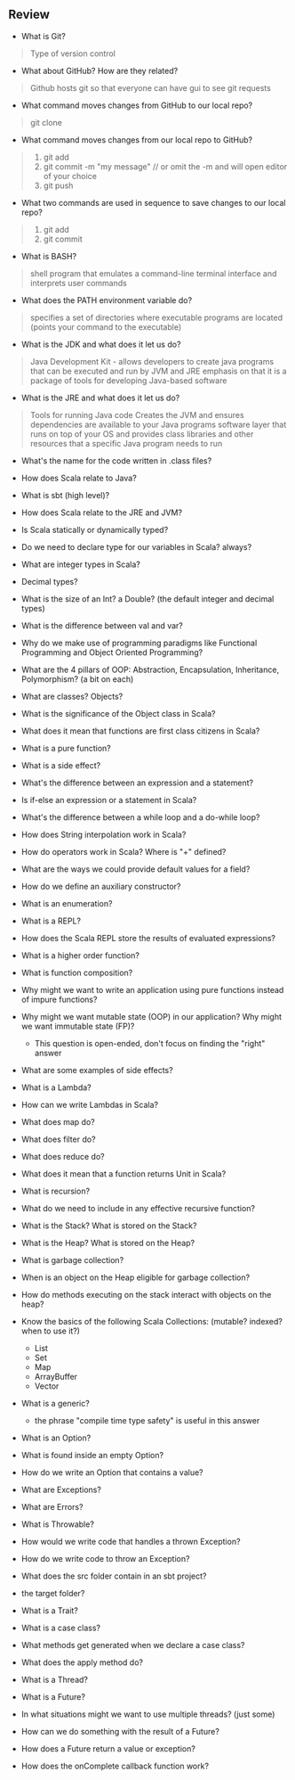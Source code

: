 ## Review
- What is Git?
>Type of version control
- What about GitHub? How are they related?
>Github hosts git so that everyone can have gui to see git requests
- What command moves changes from GitHub to our local repo?
>git clone <url>
- What command moves changes from our local repo to GitHub?
>1) git add <files that were changed>
>2) git commit -m "my message" // or omit the -m and will open editor of your choice 
>3) git push
- What two commands are used in sequence to save changes to our local repo?
>1) git add
>2) git commit
- What is BASH?
>shell program that emulates a command-line terminal interface and interprets user commands
- What does the PATH environment variable do?
>specifies a set of directories where executable programs are located (points your command to the executable)
- What is the JDK and what does it let us do?
>Java Development Kit - allows developers to create java programs that can be executed and run by JVM and JRE
>emphasis on that it is a package of tools for developing Java-based software
- What is the JRE and what does it let us do?
>Tools for running Java code
>Creates the JVM and ensures dependencies are available to your Java programs 
>software layer that runs on top of your OS and provides class libraries and other resources that a specific Java program needs to run 
- What's the name for the code written in .class files?
- How does Scala relate to Java?
- What is sbt (high level)?
- How does Scala relate to the JRE and JVM?


- Is Scala statically or dynamically typed?
- Do we need to declare type for our variables in Scala? always?
- What are integer types in Scala?
- Decimal types?
- What is the size of an Int? a Double? (the default integer and decimal types)
- What is the difference between val and var?
- Why do we make use of programming paradigms like Functional Programming and Object Oriented Programming?
- What are the 4 pillars of OOP: Abstraction, Encapsulation, Inheritance, Polymorphism? (a bit on each)
- What are classes? Objects?
- What is the significance of the Object class in Scala?
- What does it mean that functions are first class citizens in Scala?
- What is a pure function?
- What is a side effect?
- What's the difference between an expression and a statement?
- Is if-else an expression or a statement in Scala?
- What's the difference between a while loop and a do-while loop?
- How does String interpolation work in Scala?
- How do operators work in Scala?  Where is "+" defined?
- What are the ways we could provide default values for a field?
- How do we define an auxiliary constructor?
- What is an enumeration?
- What is a REPL?
- How does the Scala REPL store the results of evaluated expressions?


- What is a higher order function?
- What is function composition?
- Why might we want to write an application using pure functions instead of impure functions?
- Why might we want mutable state (OOP) in our application?  Why might we want immutable state (FP)?
  - This question is open-ended, don't focus on finding the "right" answer
- What are some examples of side effects?
- What is a Lambda?
- How can we write Lambdas in Scala?
- What does map do?
- What does filter do?
- What does reduce do?
- What does it mean that a function returns Unit in Scala?
- What is recursion?
- What do we need to include in any effective recursive function?

- What is the Stack? What is stored on the Stack?
- What is the Heap? What is stored on the Heap?
- What is garbage collection?
- When is an object on the Heap eligible for garbage collection?
- How do methods executing on the stack interact with objects on the heap?
- Know the basics of the following Scala Collections: (mutable? indexed? when to use it?)
  - List
  - Set
  - Map
  - ArrayBuffer
  - Vector
- What is a generic?
  - the phrase "compile time type safety" is useful in this answer
- What is an Option?
- What is found inside an empty Option?
- How do we write an Option that contains a value?
- What are Exceptions?
- What are Errors?
- What is Throwable?
- How would we write code that handles a thrown Exception?
- How do we write code to throw an Exception?

- What does the src folder contain in an sbt project?
- the target folder?
- What is a Trait?
- What is a case class?
- What methods get generated when we declare a case class?
- What does the apply method do?
- What is a Thread?
- What is a Future?
- In what situations might we want to use multiple threads? (just some)
- How can we do something with the result of a Future?
- How does a Future return a value or exception?
- How does the onComplete callback function work?